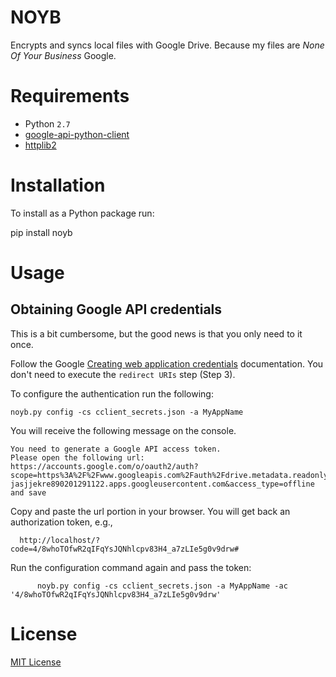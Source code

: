 # NOYB

Encrypts and syncs local files with Google Drive. Because my files are _None Of Your Business_ Google.

# Requirements

  * Python `2.7`
  * [google-api-python-client](https://github.com/google/google-api-python-client)
  * [httplib2](https://pypi.python.org/pypi/httplib2)

# Installation

To install as a Python package run:

  pip install noyb

# Usage

## Obtaining Google API credentials

This is a bit cumbersome, but the good news is that you only need to it once.

Follow the Google [Creating web application credentials](https://developers.google.com/api-client-library/python/auth/web-app#creatingcred) documentation.
You don't need to execute the `redirect URIs` step (Step 3).

To configure the authentication run the following:

    noyb.py config -cs cclient_secrets.json -a MyAppName

You will receive the following message on the console.

```
You need to generate a Google API access token.
Please open the following url: https://accounts.google.com/o/oauth2/auth?scope=https%3A%2F%2Fwww.googleapis.com%2Fauth%2Fdrive.metadata.readonly&redirect_uri=http%3A%2F%2Flocalhost&response_type=code&client_id=1234567890-jasjjekre890201291122.apps.googleusercontent.com&access_type=offline
and save
```

Copy and paste the url portion in your browser. You will get back an authorization token, e.g.,

      http://localhost/?code=4/8whoTOfwR2qIFqYsJQNhlcpv83H4_a7zLIe5g0v9drw#

Run the configuration command again and pass the token:

          noyb.py config -cs cclient_secrets.json -a MyAppName -ac '4/8whoTOfwR2qIFqYsJQNhlcpv83H4_a7zLIe5g0v9drw'

# License

[MIT License](LICENSE)
